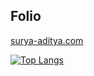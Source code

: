 ## Folio
[surya-aditya.com](https://surya-aditya.com)

[![Top Langs](https://github-readme-stats.vercel.app/api/top-langs/?username=anuraghazra&hide_progress=true)](https://github.com/surya-aditya/github-readme-stats)
